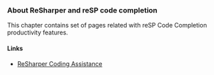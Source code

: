 ﻿---
Title: Code Completion
Order: 300
---
### About ReSharper and reSP code completion
This chapter contains set of pages related with reSP Code Completion productivity features.

#### Links
- [ReSharper Coding Assistance](https://www.jetbrains.com/resharper/features/coding_assistance.html)

